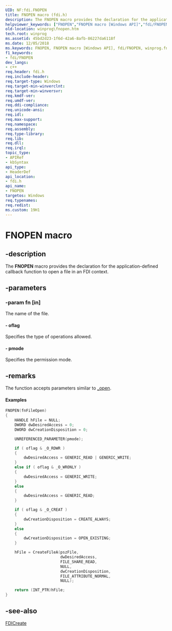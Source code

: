 ```yaml
---
UID: NF:fdi.FNOPEN
title: FNOPEN macro (fdi.h)
description: The FNOPEN macro provides the declaration for the application-defined callback function to open a file in an FDI context.
helpviewer_keywords: ["FNOPEN","FNOPEN macro [Windows API]","fdi/FNOPEN","winprog.fnopen"]
old-location: winprog\fnopen.htm
tech.root: winprog
ms.assetid: 45bd2d23-1f6d-42a6-8afb-86227da6118f
ms.date: 12/05/2018
ms.keywords: FNOPEN, FNOPEN macro [Windows API], fdi/FNOPEN, winprog.fnopen
f1_keywords:
- fdi/FNOPEN
dev_langs:
- c++
req.header: fdi.h
req.include-header: 
req.target-type: Windows
req.target-min-winverclnt: 
req.target-min-winversvr: 
req.kmdf-ver: 
req.umdf-ver: 
req.ddi-compliance: 
req.unicode-ansi: 
req.idl: 
req.max-support: 
req.namespace: 
req.assembly: 
req.type-library: 
req.lib: 
req.dll: 
req.irql: 
topic_type:
- APIRef
- kbSyntax
api_type:
- HeaderDef
api_location:
- fdi.h
api_name:
- FNOPEN
targetos: Windows
req.typenames: 
req.redist: 
ms.custom: 19H1
---
```


# FNOPEN macro


## -description


The <b>FNOPEN</b> macro provides the declaration for the application-defined callback function to open a file in an FDI context.


## -parameters




### -param fn [in]

The name of the file.


#### - oflag

Specifies the type of operations allowed.


#### - pmode

Specifies the permission mode.


## -remarks



The function accepts parameters similar to <a href="https://msdn.microsoft.com/library/z0kc8e3z(VS.71).aspx">_open</a>.


#### Examples


```cpp
FNOPEN(fnFileOpen)
{
    HANDLE hFile = NULL;
    DWORD dwDesiredAccess = 0; 
    DWORD dwCreationDisposition = 0;

    UNREFERENCED_PARAMETER(pmode);

    if ( oflag & _O_RDWR )
    {
        dwDesiredAccess = GENERIC_READ | GENERIC_WRITE;
    }
    else if ( oflag & _O_WRONLY )
    {
        dwDesiredAccess = GENERIC_WRITE;
    }
    else
    {
        dwDesiredAccess = GENERIC_READ;
    }

    if ( oflag & _O_CREAT )
    {
        dwCreationDisposition = CREATE_ALWAYS;
    }
    else
    {
        dwCreationDisposition = OPEN_EXISTING;
    }

    hFile = CreateFileA(pszFile, 
                        dwDesiredAccess,
                        FILE_SHARE_READ,
                        NULL,
                        dwCreationDisposition,
                        FILE_ATTRIBUTE_NORMAL,
                        NULL);

    return (INT_PTR)hFile;
}

```





## -see-also




<a href="https://docs.microsoft.com/windows/desktop/api/fdi/nf-fdi-fdicreate">FDICreate</a>
 

 

